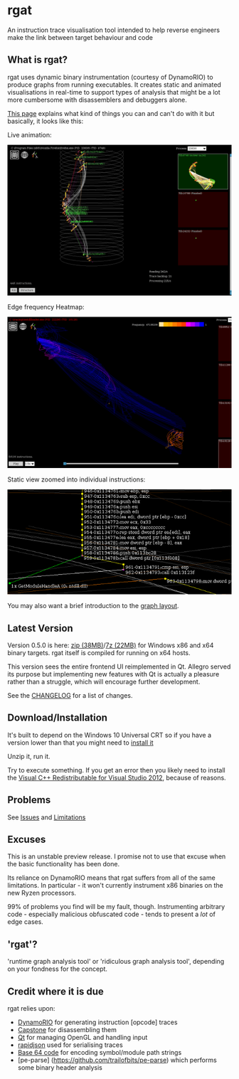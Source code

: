 # rgat
An instruction trace visualisation tool intended to help reverse engineers make the link between target behaviour and code

## What is rgat?

rgat uses dynamic binary instrumentation (courtesy of DynamoRIO) to produce graphs from running executables. 
It creates static and animated visualisations in real-time to support types of analysis that might be a lot more cumbersome with 
disassemblers and debuggers alone.

[This page](https://github.com/ncatlin/rgat/wiki) explains what kind of things you can and can't do with it but basically, it looks like this:

Live animation:

![image](https://github.com/ncatlin/ncatlin/raw/master/ffox-cylinder-anim.gif)

Edge frequency Heatmap:
  
![gametime heatmap](https://github.com/ncatlin/ncatlin/raw/master/heatmapfront.png)

Static view zoomed into individual instructions:

![Static view zoomed into individual instructions](https://github.com/ncatlin/ncatlin/raw/master/frontpage1.png)

You may also want a brief introduction to the [graph layout](https://github.com/ncatlin/rgat/wiki/Graph-Layout).

## Latest Version

Version 0.5.0 is here: [zip (38MB)](https://github.com/ncatlin/rgat/releases/download/0.5.0/rgat-0.5.0.zip)/[7z (22MB)](https://github.com/ncatlin/rgat/releases/download/0.5.0/rgat-0.5.0.7z) for Windows x86 and x64 binary targets. rgat itself is compiled for running on x64 hosts.

This version sees the entire frontend UI reimplemented in Qt. Allegro served its purpose but implementing new features with Qt is actually a pleasure rather than a struggle, which will encourage further development.

See the [CHANGELOG](https://github.com/ncatlin/rgat/raw/master/CHANGELOG.txt) for a list of changes.

## Download/Installation

It's built to depend on the Windows 10 Universal CRT so if you have a version lower than that you might need to [install it](https://support.microsoft.com/en-gb/kb/2999226)

Unzip it, run it.

Try to execute something. If you get an error then you likely need to install the [Visual C++ Redistributable for Visual Studio 2012](https://www.microsoft.com/en-gb/download/details.aspx?id=30679), because of reasons.

## Problems

See [Issues](https://github.com/ncatlin/rgat/issues) and [Limitations](https://github.com/ncatlin/rgat/wiki#limitations)

## Excuses

This is an unstable preview release. I promise not to use that excuse when the basic functionality has been done. 

Its reliance on DynamoRIO means that rgat suffers from all of the same limitations. In particular - it won't currently instrument x86 binaries on the new Ryzen processors. 

99% of problems you find will be my fault, though. Instrumenting arbitrary code - especially malicious obfuscated code - tends to present a *lot* of edge cases.

## 'rgat'?

'runtime graph analysis tool' or 'ridiculous graph analysis tool', depending on your fondness for the concept.

## Credit where it is due

rgat relies upon: 

* [DynamoRIO](https://github.com/DynamoRIO/) for generating instruction [opcode] traces
* [Capstone](http://www.capstone-engine.org/) for disassembling them
* [Qt](https://www.qt.io/) for managing OpenGL and handling input
* [rapidjson](http://rapidjson.org) used for serialising traces
* [Base 64 code](http://www.adp-gmbh.ch/cpp/common/base64.html) for encoding symbol/module path strings
* [pe-parse] (https://github.com/trailofbits/pe-parse) which performs some binary header analysis
